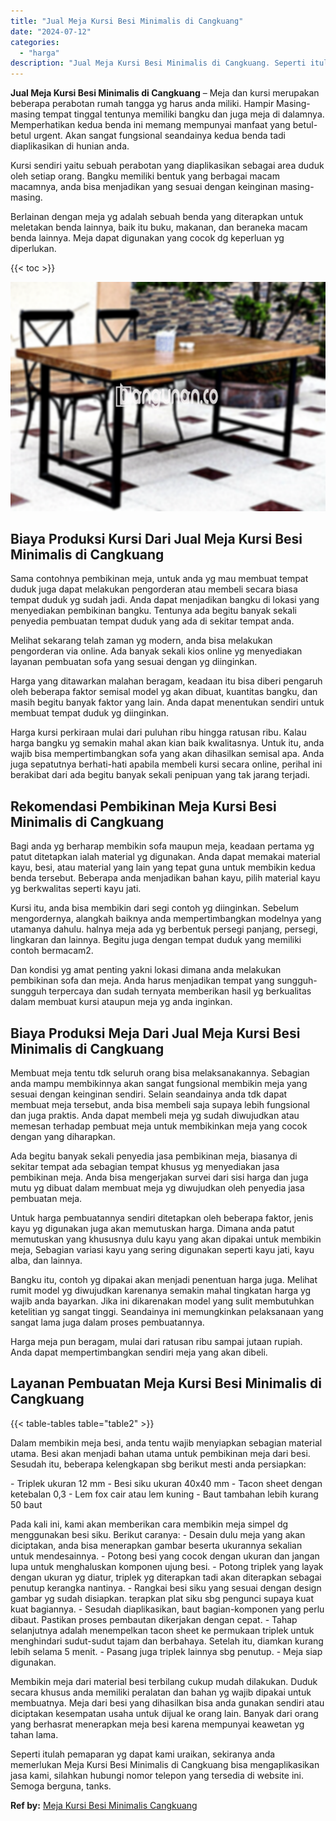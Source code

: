 ```yaml
---
title: "Jual Meja Kursi Besi Minimalis di Cangkuang"
date: "2024-07-12"
categories: 
  - "harga"
description: "Jual Meja Kursi Besi Minimalis di Cangkuang. Seperti itulah pemaparan yg dapat kami uraikan, sekiranya anda memerlukan Meja Kursi Besi Minimalis di Cangkuang..."
---
```


**Jual Meja Kursi Besi Minimalis di Cangkuang** – Meja dan kursi merupakan beberapa perabotan rumah tangga yg harus anda miliki. Hampir Masing-masing tempat tinggal tentunya memiliki bangku dan juga meja di dalamnya. Memperhatikan kedua benda ini memang mempunyai manfaat yang betul-betul urgent. Akan sangat fungsional seandainya kedua benda tadi diaplikasikan di hunian anda.

Kursi sendiri yaitu sebuah perabotan yang diaplikasikan sebagai area duduk oleh setiap orang. Bangku memiliki bentuk yang berbagai macam macamnya, anda bisa menjadikan yang sesuai dengan keinginan masing-masing.

Berlainan dengan meja yg adalah sebuah benda yang diterapkan untuk meletakan benda lainnya, baik itu buku, makanan, dan beraneka macam benda lainnya. Meja dapat digunakan yang cocok dg keperluan yg diperlukan.

{{< toc >}}

![Jual Meja Kursi Besi Minimalis di Cangkuang](/images/jual-meja-besi-murah17.png)

## Biaya Produksi Kursi Dari Jual Meja Kursi Besi Minimalis di Cangkuang

Sama contohnya pembikinan meja, untuk anda yg mau membuat tempat duduk juga dapat melakukan pengorderan atau membeli secara biasa tempat duduk yg sudah jadi. Anda dapat menjadikan bangku di lokasi yang menyediakan pembikinan bangku. Tentunya ada begitu banyak sekali penyedia pembuatan tempat duduk yang ada di sekitar tempat anda.

Melihat sekarang telah zaman yg modern, anda bisa melakukan pengorderan via online. Ada banyak sekali kios online yg menyediakan layanan pembuatan sofa yang sesuai dengan yg diinginkan.

Harga yang ditawarkan malahan beragam, keadaan itu bisa diberi pengaruh oleh beberapa faktor semisal model yg akan dibuat, kuantitas bangku, dan masih begitu banyak faktor yang lain. Anda dapat menentukan sendiri untuk membuat tempat duduk yg diinginkan.

Harga kursi perkiraan mulai dari puluhan ribu hingga ratusan ribu. Kalau harga bangku yg semakin mahal akan kian baik kwalitasnya. Untuk itu, anda wajib bisa mempertimbangkan sofa yang akan dihasilkan semisal apa. Anda juga sepatutnya berhati-hati apabila membeli kursi secara online, perihal ini berakibat dari ada begitu banyak sekali penipuan yang tak jarang terjadi.

## Rekomendasi Pembikinan Meja Kursi Besi Minimalis di Cangkuang

Bagi anda yg berharap membikin sofa maupun meja, keadaan pertama yg patut ditetapkan ialah material yg digunakan. Anda dapat memakai material kayu, besi, atau material yang lain yang tepat guna untuk membikin kedua benda tersebut. Beberapa anda menjadikan bahan kayu, pilih material kayu yg berkwalitas seperti kayu jati.

Kursi itu, anda bisa membikin dari segi contoh yg diinginkan. Sebelum mengordernya, alangkah baiknya anda mempertimbangkan modelnya yang utamanya dahulu. halnya meja ada yg berbentuk persegi panjang, persegi, lingkaran dan lainnya. Begitu juga dengan tempat duduk yang memiliki contoh bermacam2.

Dan kondisi yg amat penting yakni lokasi dimana anda melakukan pembikinan sofa dan meja. Anda harus menjadikan tempat yang sungguh-sungguh terpercaya dan sudah ternyata memberikan hasil yg berkualitas dalam membuat kursi ataupun meja yg anda inginkan.

## Biaya Produksi Meja Dari Jual Meja Kursi Besi Minimalis di Cangkuang

Membuat meja tentu tdk seluruh orang bisa melaksanakannya. Sebagian anda mampu membikinnya akan sangat fungsional membikin meja yang sesuai dengan keinginan sendiri. Selain seandainya anda tdk dapat membuat meja tersebut, anda bisa membeli saja supaya lebih fungsional dan juga praktis. Anda dapat membeli meja yg sudah diwujudkan atau memesan terhadap pembuat meja untuk membikinkan meja yang cocok dengan yang diharapkan.

Ada begitu banyak sekali penyedia jasa pembikinan meja, biasanya di sekitar tempat ada sebagian tempat khusus yg menyediakan jasa pembikinan meja. Anda bisa mengerjakan survei dari sisi harga dan juga mutu yg dibuat dalam membuat meja yg diwujudkan oleh penyedia jasa pembuatan meja.

Untuk harga pembuatannya sendiri ditetapkan oleh beberapa faktor, jenis kayu yg digunakan juga akan memutuskan harga. Dimana anda patut memutuskan yang khususnya dulu kayu yang akan dipakai untuk membikin meja, Sebagian variasi kayu yang sering digunakan seperti kayu jati, kayu alba, dan lainnya.

Bangku itu, contoh yg dipakai akan menjadi penentuan harga juga. Melihat rumit model yg diwujudkan karenanya semakin mahal tingkatan harga yg wajib anda bayarkan. Jika ini dikarenakan model yang sulit membutuhkan ketelitian yg sangat tinggi. Seandainya ini memungkinkan pelaksanaan yang sangat lama juga dalam proses pembuatannya.

Harga meja pun beragam, mulai dari ratusan ribu sampai jutaan rupiah. Anda dapat mempertimbangkan sendiri meja yang akan dibeli.

## Layanan Pembuatan Meja Kursi Besi Minimalis di Cangkuang

{{< table-tables table="table2" >}}

Dalam membikin meja besi, anda tentu wajib menyiapkan sebagian material utama. Besi akan menjadi bahan utama untuk pembikinan meja dari besi. Sesudah itu, beberapa kelengkapan sbg berikut mesti anda persiapkan:

\- Triplek ukuran 12 mm - Besi siku ukuran 40x40 mm - Tacon sheet dengan ketebalan 0,3 - Lem fox cair atau lem kuning - Baut tambahan lebih kurang 50 baut

Pada kali ini, kami akan memberikan cara membikin meja simpel dg menggunakan besi siku. Berikut caranya: - Desain dulu meja yang akan diciptakan, anda bisa menerapkan gambar beserta ukurannya sekalian untuk mendesainnya. - Potong besi yang cocok dengan ukuran dan jangan lupa untuk menghaluskan komponen ujung besi. - Potong triplek yang layak dengan ukuran yg diatur, triplek yg diterapkan tadi akan diterapkan sebagai penutup kerangka nantinya. - Rangkai besi siku yang sesuai dengan design gambar yg sudah disiapkan. terapkan plat siku sbg pengunci supaya kuat kuat bagiannya. - Sesudah diaplikasikan, baut bagian-komponen yang perlu dibaut. Pastikan proses pembautan dikerjakan dengan cepat. - Tahap selanjutnya adalah menempelkan tacon sheet ke permukaan triplek untuk menghindari sudut-sudut tajam dan berbahaya. Setelah itu, diamkan kurang lebih selama 5 menit. - Pasang juga triplek lainnya sbg penutup. - Meja siap digunakan.

Membikin meja dari material besi terbilang cukup mudah dilakukan. Duduk secara khusus anda memiliki peralatan dan bahan yg wajib dipakai untuk membuatnya. Meja dari besi yang dihasilkan bisa anda gunakan sendiri atau diciptakan kesempatan usaha untuk dijual ke orang lain. Banyak dari orang yang berhasrat menerapkan meja besi karena mempunyai keawetan yg tahan lama.

Seperti itulah pemaparan yg dapat kami uraikan, sekiranya anda memerlukan Meja Kursi Besi Minimalis di Cangkuang bisa mengaplikasikan jasa kami, silahkan hubungi nomor telepon yang tersedia di website ini. Semoga berguna, tanks.

**Ref by:** [Meja Kursi Besi Minimalis Cangkuang](https://id.wikipedia.org/wiki/Meja)
